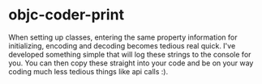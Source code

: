 # objc-coder-print

When setting up classes, entering the same property information for initializing, encoding and decoding becomes tedious real quick. I've developed something simple that will log these strings to the console for you. You can then copy these straight into your code and be on your way coding much less tedious things like api calls :).
